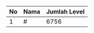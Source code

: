 | No | Nama            | Jumlah Level |
|----|-----------------|--------------|
| 1  | #    |    6756        |
